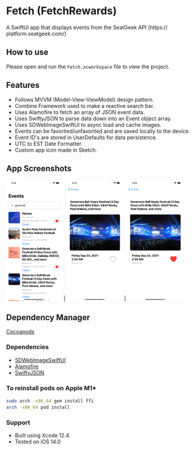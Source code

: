 # Fetch (FetchRewards)

A SwiftUI app that displays events from the SeatGeek API (https://
platform.seatgeek.com/)

## How to use
Please open and run the ```Fetch.xcworkspace``` file to view the project. 

## Features

- Follows MVVM (Model-View-ViewModel) design pattern.
- Combine Framework used to make a reactive search bar.
- Uses Alamofire to fetch an array of JSON event data.
- Uses SwiftyJSON to parse data down into an Event object array.
- Uses SDWebImageSwiftUI to async load and cache images.
- Events can be favorited/unfavorited and are saved locally to the device.
- Event ID's are stored in UserDefaults for data persistence.
- UTC to EST Date Formatter.
- Custom app icon made in Sketch. 

## App Screenshots

<img src="imgs/ss1.png" width="30%" height="30%"> | <img src="imgs/ss2.png" width="30%" height="30%"> | <img src="imgs/ss3.png" width="30%" height="30%">

## Dependency Manager

[Cocoapods](https://cocoapods.org/)

### Dependencies

- [SDWebImageSwiftUI](https://github.com/SDWebImage/SDWebImageSwiftUI)
- [Alamofire](https://github.com/Alamofire/Alamofire)
- [SwiftyJSON](https://github.com/SwiftyJSON/SwiftyJSON)

### To reinstall pods on Apple M1*

```bash
sudo arch -x86_64 gem install ffi
arch -x86_64 pod install
```

### Support 

- Built using Xcode 12.4
- Tested on iOS 14.0
